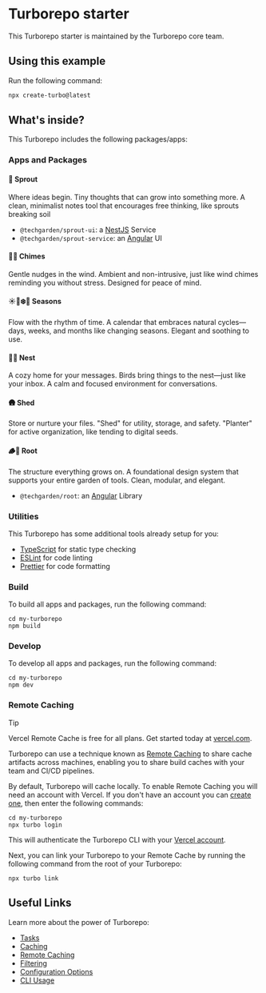 # Turborepo starter

This Turborepo starter is maintained by the Turborepo core team.

## Using this example

Run the following command:

```sh
npx create-turbo@latest
```

## What's inside?

This Turborepo includes the following packages/apps:

### Apps and Packages

#### 🌱 Sprout

Where ideas begin. Tiny thoughts that can grow into something more. A clean, minimalist notes tool that encourages free thinking, like sprouts breaking soil

- `@techgarden/sprout-ui`: a [NestJS](https://nestjs.com/) Service
- `@techgarden/sprout-service`: an [Angular](https://angular.dev/) UI

#### 🔔🍃 Chimes

Gentle nudges in the wind. Ambient and non-intrusive, just like wind chimes reminding you without stress. Designed for peace of mind.

#### ☀️🍂❄️🌸 Seasons

Flow with the rhythm of time. A calendar that embraces natural cycles—days, weeks, and months like changing seasons. Elegant and soothing to use.

#### 🪺📨 Nest

A cozy home for your messages. Birds bring things to the nest—just like your inbox. A calm and focused environment for conversations.

#### 🛖 Shed

Store or nurture your files. "Shed" for utility, storage, and safety. "Planter" for active organization, like tending to digital seeds.

#### 🪵🌿 Root

The structure everything grows on. A foundational design system that supports your entire garden of tools. Clean, modular, and elegant.

- `@techgarden/root`: an [Angular](https://angular.dev/) Library

### Utilities

This Turborepo has some additional tools already setup for you:

- [TypeScript](https://www.typescriptlang.org/) for static type checking
- [ESLint](https://eslint.org/) for code linting
- [Prettier](https://prettier.io) for code formatting

### Build

To build all apps and packages, run the following command:

```
cd my-turborepo
npm build
```

### Develop

To develop all apps and packages, run the following command:

```
cd my-turborepo
npm dev
```

### Remote Caching

> [!TIP]
> Vercel Remote Cache is free for all plans. Get started today at [vercel.com](https://vercel.com/signup?/signup?utm_source=remote-cache-sdk&utm_campaign=free_remote_cache).

Turborepo can use a technique known as [Remote Caching](https://turbo.build/docs/core-concepts/remote-caching) to share cache artifacts across machines, enabling you to share build caches with your team and CI/CD pipelines.

By default, Turborepo will cache locally. To enable Remote Caching you will need an account with Vercel. If you don't have an account you can [create one](https://vercel.com/signup?utm_source=turborepo-examples), then enter the following commands:

```
cd my-turborepo
npx turbo login
```

This will authenticate the Turborepo CLI with your [Vercel account](https://vercel.com/docs/concepts/personal-accounts/overview).

Next, you can link your Turborepo to your Remote Cache by running the following command from the root of your Turborepo:

```
npx turbo link
```

## Useful Links

Learn more about the power of Turborepo:

- [Tasks](https://turbo.build/docs/core-concepts/monorepos/running-tasks)
- [Caching](https://turbo.build/docs/core-concepts/caching)
- [Remote Caching](https://turbo.build/docs/core-concepts/remote-caching)
- [Filtering](https://turbo.build/docs/core-concepts/monorepos/filtering)
- [Configuration Options](https://turbo.build/docs/reference/configuration)
- [CLI Usage](https://turbo.build/docs/reference/command-line-reference)
